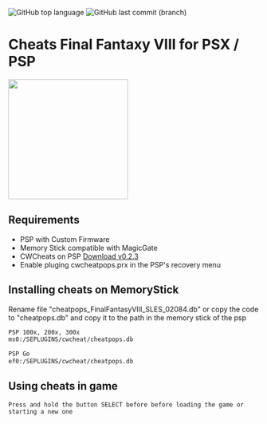 ![GitHub top language](https://img.shields.io/github/languages/top/azagramac/CheatsFinalFantasyVIII.svg) ![GitHub last commit (branch)](https://img.shields.io/github/last-commit/azagramac/CheatsFinalFantasyVIII/master.svg)

# Cheats Final Fantaxy VIII for PSX / PSP
<img align="center" src="https://vignette.wikia.nocookie.net/finalfantasy/images/3/37/Ff8_logo.png/revision/latest/scale-to-width-down/295?cb=20100805044600" height="240px" /> 

## Requirements
- PSP with Custom Firmware
- Memory Stick compatible with MagicGate
- CWCheats on PSP [Download v0.2.3](http://psp.scenebeta.com/system/files/private/CwCheatV023CFPlusEs.rar)
- Enable pluging cwcheatpops.prx in the PSP's recovery menu


## Installing cheats on MemoryStick
Rename file "cheatpops_FinalFantasyVIII_SLES_02084.db" or copy the code to "cheatpops.db" and copy it to the path in the memory stick of the psp
```sh
PSP 100x, 200x, 300x 
ms0:/SEPLUGINS/cwcheat/cheatpops.db

PSP Go
ef0:/SEPLUGINS/cwcheat/cheatpops.db
```


## Using cheats in game
```
Press and hold the button SELECT before before loading the game or starting a new one
```
